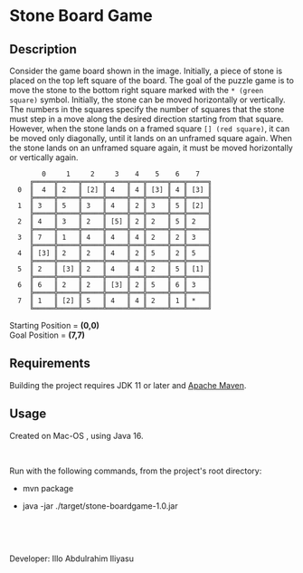 # Stone Board Game

## Description
Consider the game board shown in the image. Initially, a piece of stone is placed on the top left square of the board. 
The goal of the puzzle game is to move the stone to the bottom right square marked with the `* (green square)` symbol. Initially,
the stone can be moved horizontally or vertically.
The numbers in the squares specify the number of squares that the stone must step in a move along the desired direction starting from that square.
However, when the stone lands on a framed square `[] (red square)`, it can be moved only diagonally, until it lands on an unframed square again. 
When the stone lands on an unframed square again, it must be moved horizontally or vertically again.

```text
        0     1     2     3    4    5    6    7
     ╔═════╦═════╦═════╦═════╦═══╦═════╦═══╦═════╗
  0  ║  4  ║ 2   ║ [2] ║ 4   ║ 4 ║ [3] ║ 4 ║ [3] ║
     ╠═════╬═════╬═════╬═════╬═══╬═════╬═══╬═════╣
  1  ║ 3   ║ 5   ║ 3   ║ 4   ║ 2 ║ 3   ║ 5 ║ [2] ║
     ╠═════╬═════╬═════╬═════╬═══╬═════╬═══╬═════╣
  2  ║ 4   ║ 3   ║ 2   ║ [5] ║ 2 ║ 2   ║ 5 ║ 2   ║
     ╠═════╬═════╬═════╬═════╬═══╬═════╬═══╬═════╣
  3  ║ 7   ║ 1   ║ 4   ║ 4   ║ 4 ║ 2   ║ 2 ║ 3   ║
     ╠═════╬═════╬═════╬═════╬═══╬═════╬═══╬═════╣
  4  ║ [3] ║ 2   ║ 2   ║ 4   ║ 2 ║ 5   ║ 2 ║ 5   ║
     ╠═════╬═════╬═════╬═════╬═══╬═════╬═══╬═════╣
  5  ║ 2   ║ [3] ║ 2   ║ 4   ║ 4 ║ 2   ║ 5 ║ [1] ║
     ╠═════╬═════╬═════╬═════╬═══╬═════╬═══╬═════╣ 
  6  ║ 6   ║ 2   ║ 2   ║ [3] ║ 2 ║ 5   ║ 6 ║ 3   ║
     ╠═════╬═════╬═════╬═════╬═══╬═════╬═══╬═════╣
  7  ║ 1   ║ [2] ║ 5   ║ 4   ║ 4 ║ 2   ║ 1 ║ *   ║
     ╚═════╩═════╩═════╩═════╩═══╩═════╩═══╩═════╝
```

Starting Position = **(0,0)**\
Goal Position = **(7,7)**

## Requirements
Building the project requires JDK 11 or later and [Apache Maven](https://maven.apache.org/).
## Usage


Created on Mac-OS , using Java 16.

&nbsp;

Run with the following commands, from the project's root directory:

* mvn package

* java -jar ./target/stone-boardgame-1.0.jar

&nbsp;

&nbsp;

Developer:
Illo Abdulrahim Iliyasu